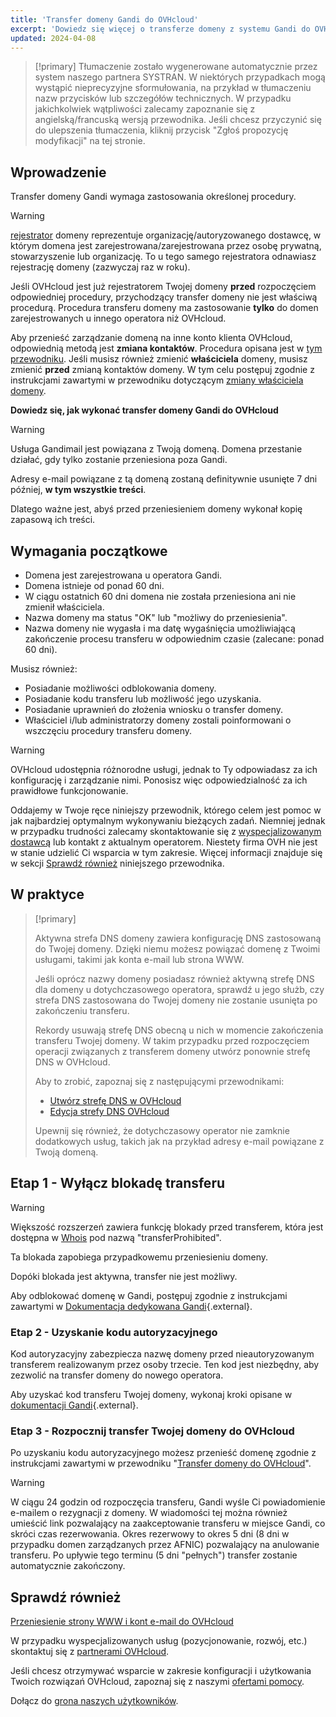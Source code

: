 ```yaml
---
title: 'Transfer domeny Gandi do OVHcloud'
excerpt: 'Dowiedz się więcej o transferze domeny z systemu Gandi do OVHcloud'
updated: 2024-04-08
---
```


> [!primary]
> Tłumaczenie zostało wygenerowane automatycznie przez system naszego partnera SYSTRAN. W niektórych przypadkach mogą wystąpić nieprecyzyjne sformułowania, na przykład w tłumaczeniu nazw przycisków lub szczegółów technicznych. W przypadku jakichkolwiek wątpliwości zalecamy zapoznanie się z angielską/francuską wersją przewodnika. Jeśli chcesz przyczynić się do ulepszenia tłumaczenia, kliknij przycisk "Zgłoś propozycję modyfikacji" na tej stronie.
> 

## Wprowadzenie

Transfer domeny Gandi wymaga zastosowania określonej procedury.

> [!warning]
>
> [rejestrator](/links/web/domains-what-is-registrar) domeny reprezentuje organizację/autoryzowanego dostawcę, w którym domena jest zarejestrowana/zarejestrowana przez osobę prywatną, stowarzyszenie lub organizację. To u tego samego rejestratora odnawiasz rejestrację domeny (zazwyczaj raz w roku).
>
> Jeśli OVHcloud jest już rejestratorem Twojej domeny **przed** rozpoczęciem odpowiedniej procedury, przychodzący transfer domeny nie jest właściwą procedurą. Procedura transferu domeny ma zastosowanie **tylko** do domen zarejestrowanych u innego operatora niż OVHcloud.
>
> Aby przenieść zarządzanie domeną na inne konto klienta OVHcloud, odpowiednią metodą jest **zmiana kontaktów**. Procedura opisana jest w [tym przewodniku](/pages/account_and_service_management/account_information/managing_contacts).
> Jeśli musisz również zmienić **właściciela** domeny, musisz zmienić **przed** zmianą kontaktów domeny. W tym celu postępuj zgodnie z instrukcjami zawartymi w przewodniku dotyczącym [zmiany właściciela domeny](/pages/web_cloud/domains/trade_domain).
>

**Dowiedz się, jak wykonać transfer domeny Gandi do OVHcloud**

> [!warning]
>
> Usługa Gandimail jest powiązana z Twoją domeną. Domena przestanie działać, gdy tylko zostanie przeniesiona poza Gandi. 
>
> Adresy e-mail powiązane z tą domeną zostaną definitywnie usunięte 7 dni później, **w tym wszystkie treści**.
>
> Dlatego ważne jest, abyś przed przeniesieniem domeny wykonał kopię zapasową ich treści.
>

## Wymagania początkowe

- Domena jest zarejestrowana u operatora Gandi.
- Domena istnieje od ponad 60 dni.
- W ciągu ostatnich 60 dni domena nie została przeniesiona ani nie zmienił właściciela.
- Nazwa domeny ma status "OK" lub "możliwy do przeniesienia".
- Nazwa domeny nie wygasła i ma datę wygaśnięcia umożliwiającą zakończenie procesu transferu w odpowiednim czasie (zalecane: ponad 60 dni).

Musisz również:

- Posiadanie możliwości odblokowania domeny.
- Posiadanie kodu transferu lub możliwość jego uzyskania.
- Posiadanie uprawnień do złożenia wniosku o transfer domeny.
- Właściciel i/lub administratorzy domeny zostali poinformowani o wszczęciu procedury transferu domeny.

> [!warning]
>
> OVHcloud udostępnia różnorodne usługi, jednak to Ty odpowiadasz za ich konfigurację i zarządzanie nimi. Ponosisz więc odpowiedzialność za ich prawidłowe funkcjonowanie.
>
> Oddajemy w Twoje ręce niniejszy przewodnik, którego celem jest pomoc w jak najbardziej optymalnym wykonywaniu bieżących zadań. Niemniej jednak w przypadku trudności zalecamy skontaktowanie się z [wyspecjalizowanym dostawcą](/links/partner) lub kontakt z aktualnym operatorem. Niestety firma OVH nie jest w stanie udzielić Ci wsparcia w tym zakresie. Więcej informacji znajduje się w sekcji [Sprawdź również](#go-further) niniejszego przewodnika.
>

## W praktyce

> [!primary]
>
> Aktywna strefa DNS domeny zawiera konfigurację DNS zastosowaną do Twojej domeny. Dzięki niemu możesz powiązać domenę z Twoimi usługami, takimi jak konta e-mail lub strona WWW.
>
> Jeśli oprócz nazwy domeny posiadasz również aktywną strefę DNS dla domeny u dotychczasowego operatora, sprawdź u jego służb, czy strefa DNS zastosowana do Twojej domeny nie zostanie usunięta po zakończeniu transferu.
>
> Rekordy usuwają strefę DNS obecną u nich w momencie zakończenia transferu Twojej domeny. W takim przypadku przed rozpoczęciem operacji związanych z transferem domeny utwórz ponownie strefę DNS w OVHcloud.
>
> Aby to zrobić, zapoznaj się z następującymi przewodnikami:
>
> - [Utwórz strefę DNS w OVHcloud](/pages/web_cloud/domains/dns_zone_create)
> - [Edycja strefy DNS OVHcloud](/pages/web_cloud/domains/dns_zone_edit)
>
> Upewnij się również, że dotychczasowy operator nie zamknie dodatkowych usług, takich jak na przykład adresy e-mail powiązane z Twoją domeną.
>

## Etap 1 - Wyłącz blokadę transferu

> [!warning]
>
> Większość rozszerzeń zawiera funkcję blokady przed transferem, która jest dostępna w [Whois](/links/web/domains-whois) pod nazwą "transferProhibited".
>
> Ta blokada zapobiega przypadkowemu przeniesieniu domeny.
>
> Dopóki blokada jest aktywna, transfer nie jest możliwy.
>

Aby odblokować domenę w Gandi, postępuj zgodnie z instrukcjami zawartymi w [Dokumentacja dedykowana Gandi](https://docs.gandi.net/en/domain_names/transfer_out/transfer_lock.html){.external}.

### Etap 2 - Uzyskanie kodu autoryzacyjnego

Kod autoryzacyjny zabezpiecza nazwę domeny przed nieautoryzowanym transferem realizowanym przez osoby trzecie. Ten kod jest niezbędny, aby zezwolić na transfer domeny do nowego operatora.

Aby uzyskać kod transferu Twojej domeny, wykonaj kroki opisane w [dokumentacji Gandi](https://docs.gandi.net/en/domain_names/transfer_out/auth_info.html){.external}.

### Etap 3 - Rozpocznij transfer Twojej domeny do OVHcloud
  
Po uzyskaniu kodu autoryzacyjnego możesz przenieść domenę zgodnie z instrukcjami zawartymi w przewodniku "[Transfer domeny do OVHcloud](/pages/web_cloud/domains/transfer_incoming_generic_domain)".

> [!warning]
>
> W ciągu 24 godzin od rozpoczęcia transferu, Gandi wyśle Ci powiadomienie e-mailem o rezygnacji z domeny.
> W wiadomości tej można również umieścić link pozwalający na zaakceptowanie transferu w miejsce Gandi, co skróci czas rezerwowania.
> Okres rezerwowy to okres 5 dni (8 dni w przypadku domen zarządzanych przez AFNIC) pozwalający na anulowanie transferu.
> Po upływie tego terminu (5 dni "pełnych") transfer zostanie automatycznie zakończony.
>

## Sprawdź również <a name="go-further"></a>

[Przeniesienie strony WWW i kont e-mail do OVHcloud](/pages/web_cloud/web_hosting/hosting_migrating_to_ovh)

W przypadku wyspecjalizowanych usług (pozycjonowanie, rozwój, etc.) skontaktuj się z [partnerami OVHcloud](/links/partner).

Jeśli chcesz otrzymywać wsparcie w zakresie konfiguracji i użytkowania Twoich rozwiązań OVHcloud, zapoznaj się z naszymi [ofertami pomocy](/links/support).

Dołącz do [grona naszych użytkowników](/links/community).